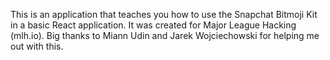 This is an application that teaches you how to use the Snapchat Bitmoji Kit in a basic React application. It was created for Major League Hacking (mlh.io). Big thanks to Miann Udin and Jarek Wojciechowski for helping me out with this. 
